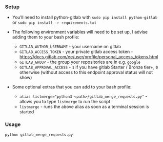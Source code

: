 ### Setup

* You'll need to install python-gitlab with `sudo pip install python-gitlab` or `sudo pip install -r requirements.txt`

* The following environment variables will need to be set up, I advise adding them to your bash profile:
    * `GITLAB_AUTHOR_USERNAME` - your username on gitlab
    * `GITLAB_ACCESS_TOKEN` - your private gitlab access token - https://docs.gitlab.com/ee/user/profile/personal_access_tokens.html
    * `GITLAB_GROUP` - the group your repositories are in e.g. `google`
    * `GITLAB_APPROVAL_ACCESS` - `1` if you have gitlab Starter / Bronze tier+, `0` otherwise (without access to this endpoint approval status will not show)

* Some optional extras that you can add to your bash profile:
    * `alias listmerge="python3 <path>/gitlab_merge_requests.py"` - allows you to type `listmerge` to run the script
    * `listmerge` - runs the above alias as soon as a terminal session is started

### Usage
    python gitlab_merge_requests.py
